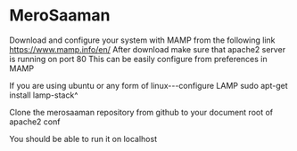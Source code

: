 MeroSaaman
==========

Download and configure your system with MAMP from the following link
	https://www.mamp.info/en/
	After download make sure that apache2 server is running on port 80
	This can be easily configure from preferences in MAMP 

If you are using ubuntu or any form of linux---configure LAMP
	sudo apt-get install lamp-stack^

Clone the merosaaman repository from github to your document root of apache2 conf

You should be able to run it on localhost 